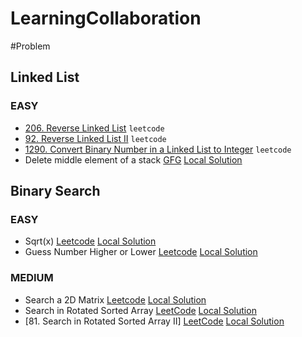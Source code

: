 # LearningCollaboration
#Problem

## Linked List
### EASY
- [206. Reverse Linked List](https://leetcode.com/problems/reverse-linked-list/) `leetcode`
- [92. Reverse Linked List II](https://leetcode.com/problems/reverse-linked-list-ii/) `leetcode`
- [1290. Convert Binary Number in a Linked List to Integer](https://leetcode.com/problems/convert-binary-number-in-a-linked-list-to-integer/description/) `leetcode`
- Delete middle element of a stack  [GFG](https://practice.geeksforgeeks.org/problems/delete-middle-element-of-a-stack/1)    [Local Solution](https://github.com/pintugorai/LearningCollaboration/blob/master/Solutions/DataStructure/Stack/DeleteMiddleElement.txt)



## Binary Search
### EASY
- Sqrt(x) [Leetcode](https://leetcode.com/problems/sqrtx/description/) [Local Solution](https://github.com/pintugorai/LearningCollaboration/blob/master/Solutions/DataStructure/BinarySearch/squreroot.txt)
- Guess Number Higher or Lower [Leetcode](https://leetcode.com/problems/guess-number-higher-or-lower/submissions/) [Local Solution](https://github.com/pintugorai/LearningCollaboration/blob/master/Solutions/DataStructure/BinarySearch/GuessGame.txt)

### MEDIUM
- Search a 2D Matrix  [Leetcode](https://leetcode.com/problems/search-a-2d-matrix/description/) [Local Solution](https://github.com/pintugorai/LearningCollaboration/blob/master/Solutions/DataStructure/BinarySearch/BinarySearchInMatrix.txt)
- Search in Rotated Sorted Array [LeetCode](https://leetcode.com/problems/search-in-rotated-sorted-array/) [Local Solution](https://github.com/pintugorai/LearningCollaboration/blob/master/Solutions/DataStructure/BinarySearch/33.%20Search%20in%20Rotated%20Sorted%20Array.txt)
- [81. Search in Rotated Sorted Array II] [LeetCode](https://leetcode.com/problems/search-in-rotated-sorted-array-ii/description/) [Local Solution](https://github.com/pintugorai/LearningCollaboration/blob/master/Solutions/DataStructure/BinarySearch/81.%20Search%20in%20Rotated%20Sorted%20Array%20II.txt)

